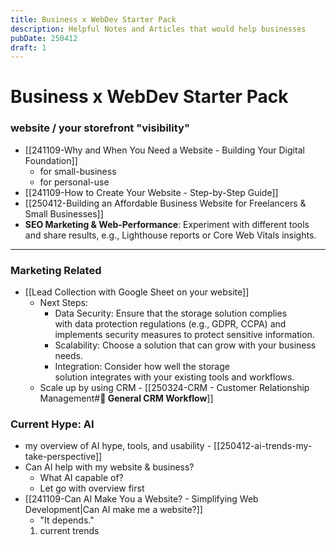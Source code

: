 ```yaml
---
title: Business x WebDev Starter Pack
description: Helpful Notes and Articles that would help businesses
pubDate: 250412
draft: 1
---
```


# Business x WebDev Starter Pack

### website / your storefront "visibility"
- [[241109-Why and When You Need a Website - Building Your Digital Foundation]]
	- for small-business
	- for personal-use
- [[241109-How to Create Your Website - Step-by-Step Guide]]
- [[250412-Building an Affordable Business Website for Freelancers & Small Businesses]]
- **SEO Marketing & Web-Performance**: Experiment with different tools and share results, e.g., Lighthouse reports or Core Web Vitals insights.

---

### Marketing Related
- [[Lead Collection with Google Sheet on your website]]
	- Next Steps:
		- Data Security: Ensure that the storage solution complies with data protection regulations (e.g., GDPR, CCPA) and implements security measures to protect sensitive information.
		- Scalability: Choose a solution that can grow with your business needs.
		- Integration: Consider how well the storage solution integrates with your existing tools and workflows.
	- Scale up by using CRM - [[250324-CRM - Customer Relationship Management#**🔁 General CRM Workflow**]]

### Current Hype: AI
- my overview of AI hype, tools, and usability - [[250412-ai-trends-my-take-perspective]] 
- Can AI help with my website & business?
	- What AI capable of?
	- Let go with overview first
- [[241109-Can AI Make You a Website? - Simplifying Web Development|Can AI make me a website?]]
	- "It depends."
	1. current trends